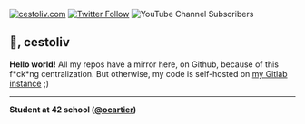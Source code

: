 
[![cestoliv.com](https://img.shields.io/badge/cestoliv.com-%2300b4c4?style=flat-square&logo=internet-explorer)](https://cestoliv.com)
[![Twitter Follow](https://img.shields.io/twitter/follow/cestoliv?color=%231da1f2&label=Twitter&style=flat-square&logo=twitter)](https://twitter.com/cestoliv)
![YouTube Channel Subscribers](https://img.shields.io/youtube/channel/subscribers/UC38OCWl0HX6g0WkRhdqJjmA?label=Youtube&logo=youtube&logoColor=red&style=flat-square)
## 👋, cestoliv

**Hello world!**
All my repos have a mirror here, on Github, because of this f\*ck\*ng centralization. But otherwise, my code is self-hosted on [my Gitlab instance](https://git.chevro.fr/cestoliv) ;)

-----

**Student at 42 school ([@ocartier](https://profile.intra.42.fr/users/ocartier))**
